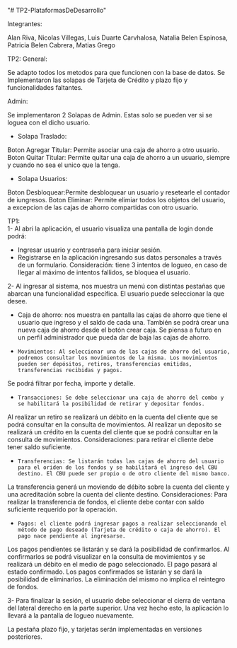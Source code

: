 "# TP2-PlataformasDeDesarrollo"

Integrantes:

Alan Riva, Nicolas Villegas, Luis Duarte Carvhalosa, Natalia Belen Espinosa, Patricia Belen Cabrera, Matias Grego

TP2:
General:

Se adapto todos los metodos para que funcionen con la base de datos.
Se Implementaron las solapas de Tarjeta de Crédito y plazo fijo y funcionalidades faltantes.

Admin:

Se implementaron 2 Solapas de Admin. Estas solo se pueden ver si se loguea con el dicho usuario.
-	Solapa Traslado:

Boton Agregar Titular: Permite asociar una caja de ahorro a otro usuario.
Boton Quitar Titular: Permite quitar una caja de ahorro a un usuario, siempre y cuando no sea el unico que la tenga.

-	Solapa Usuarios:

Boton Desbloquear:Permite desbloquear un usuario y resetearle el contador de iungresos.
Boton Eliminar: Permite elimiar todos los objetos del usuario, a excepcion de las cajas de ahorro compartidas con otro usuario.


TP1:   
1- Al abri la aplicación, el usuario visualiza una pantalla de login donde podrá:
-	Ingresar usuario y contraseña para iniciar sesión.
-   Registrarse en la aplicación ingresando sus datos personales a través de un formulario.
Consideración: tiene 3 intentos de logueo, en caso de llegar al máximo de intentos fallidos, se bloquea el usuario.

2- Al ingresar al sistema, nos muestra un menú con distintas pestañas que abarcan una funcionalidad específica. El usuario puede seleccionar la que desee.
-	Caja de ahorro: nos muestra en pantalla las cajas de ahorro que tiene el usuario que ingreso y el saldo de cada una. También se podrá crear una nueva caja de ahorro desde el botón crear caja.
Se piensa a futuro en un perfil administrador que pueda dar de baja las cajas de ahorro.
-     Movimientos: Al seleccionar una de las cajas de ahorro del usuario, podremos consultar los movimientos de la misma. Los movimientos pueden ser depósitos, retiros, transferencias emitidas, transferencias recibidas y pagos.
Se podrá filtrar por fecha, importe y detalle.
-     Transacciones: Se debe seleccionar una caja de ahorro del combo y se habilitará la posibilidad de retirar y depositar fondos.
Al realizar un retiro se realizará un débito en la cuenta del cliente que se podrá consultar en la consulta de movimientos.
Al realizar un deposito se realizará un crédito en la cuenta del cliente que se podrá consultar en la consulta de movimientos.
Consideraciones: para retirar el cliente debe tener saldo suficiente.
-     Transferencias: Se listarán todas las cajas de ahorro del usuario para el oriden de los fondos y se habilitará el ingreso del CBU destino. El CBU puede ser propio o de otro cliente del mismo banco.
La transferencia generá un moviendo de débito sobre la cuenta del cliente y una acreditación sobre la cuenta del cliente destino.
Consideraciones: Para realizar la transferencia de fondos, el cliente debe contar con saldo suficiente requerido por la operación.
-     Pagos: el cliente podrá ingresar pagos a realizar seleccionando el método de pago deseado (Tarjeta de crédito o caja de ahorro). El pago nace pendiente al ingresarse.
Los pagos pendientes se listarán y se dará la posibilidad de confirmarlos. Al confirmarlos se podrá visualizar en la consulta de movimientos y se realizará un débito en el medio de pago seleccionado. El pago pasará al estado confirmado.
Los pagos confirmados se listarán y se dará la posibilidad de eliminarlos. La eliminación del mismo no implica el reintegro de fondos.

3- Para finalizar la sesión, el usuario debe seleccionar el cierra de ventana del lateral derecho en la parte superior. Una vez hecho esto, la aplicación lo llevará a la pantalla de logueo nuevamente.

La pestaña plazo fijo, y tarjetas serán implementadas en versiones posteriores.
